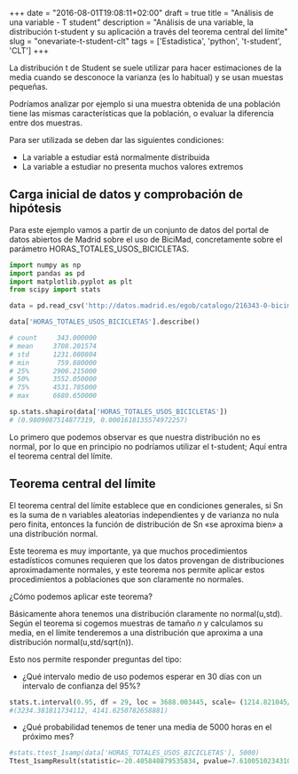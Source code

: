 +++
date = "2016-08-01T19:08:11+02:00"
draft = true
title = "Análisis de una variable - T student"
description = "Análisis de una variable, la distribución t-student y su aplicación a través del teorema central del límite"
slug = "onevariate-t-student-clt"
tags = ['Estadistica', 'python', 't-student', 'CLT']
+++

La distribución t de Student se suele utilizar para hacer estimaciones de la media cuando se desconoce la varianza (es lo habitual) y se usan muestas pequeñas.

Podríamos analizar por ejemplo si una muestra obtenida de una población tiene las mismas características que la población, o evaluar la diferencia entre dos muestras.

Para ser utilizada se deben dar las siguientes condiciones:

* La variable a estudiar está normalmente distribuida
* La variable a estudiar no presenta muchos valores extremos

## Carga inicial de datos y comprobación de hipótesis

Para este ejemplo vamos a partir de un conjunto de datos del portal de datos abiertos de Madrid sobre el uso de BiciMad, concretamente sobre el parámetro HORAS_TOTALES_USOS_BICICLETAS.

```python
import numpy as np
import pandas as pd
import matplotlib.pyplot as plt
from scipy import stats

data = pd.read_csv('http://datos.madrid.es/egob/catalogo/216343-0-bicimad-disponibilidad.csv', sep=';', thousands='.', decimal=',').dropna()

data['HORAS_TOTALES_USOS_BICICLETAS'].describe()

# count     343.000000
# mean     3708.201574
# std      1231.080804
# min       759.880000
# 25%      2906.215000
# 50%      3552.050000
# 75%      4531.785000
# max      6680.650000

sp.stats.shapiro(data['HORAS_TOTALES_USOS_BICICLETAS'])
# (0.9809087514877319, 0.0001618135574972257)
```

Lo primero que podemos observar es que nuestra distribución no es normal, por lo que en principio no podríamos utilizar el t-student; Aquí entra el teorema central del límite.

## Teorema central del límite

El teorema central del límite establece que en condiciones generales, si Sn es la suma de n variables aleatorias independientes y de varianza no nula pero finita, entonces la función de distribución de Sn «se aproxima bien» a una distribución normal.

Este teorema es muy importante, ya que muchos procedimientos estadísticos comunes requieren que los datos provengan de distribuciones aproximadamente normales, y este teorema nos permite aplicar estos procedimientos a poblaciones que son claramente no normales.

¿Cómo podemos aplicar este teorema?

Básicamente ahora tenemos una distribución claramente no normal(u,std). Según el teorema si cogemos muestras de tamaño *n* y calculamos su media, en el límite tenderemos a una distribución que aproxima a una distribución normal(u,std/sqrt(n)).

Esto nos permite responder preguntas del tipo:

* ¿Qué intervalo medio de uso podemos esperar en 30 días con un intervalo de confianza del 95%?
```python
stats.t.interval(0.95, df = 29, loc = 3688.003445, scale= (1214.821045/np.sqrt(30)))     
#(3234.381811734112, 4141.6250782658881)
```

* ¿Qué probabilidad tenemos de tener una media de 5000 horas en el próximo mes?
```python
#stats.ttest_1samp(data['HORAS_TOTALES_USOS_BICICLETAS'], 5000)
Ttest_1sampResult(statistic=-20.405840879535834, pvalue=7.6100510234310873e-62)
```
